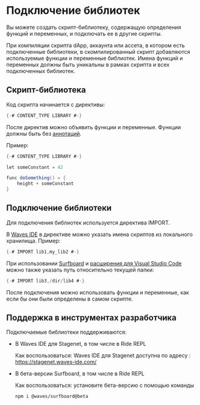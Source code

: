 # Подключение библиотек

Вы можете создать скрипт-библиотеку, содержащую определения функций и переменных, и подключать ее в другие скрипты.

При компиляции скрипта dApp, аккаунта или ассета, в котором есть подключенные библиотеки, в скомпилированный скрипт добавляются используемые функции и переменные библиотек. Имена функций и переменных должны быть уникальны в рамках скрипта и всех подключенных библиотек.

## Скрипт-библиотека

Код скрипта начинается с директивы:

```scala
{-# CONTENT_TYPE LIBRARY #-}
```

После директив можно объявить функции и переменные. Функции должны быть без [аннотаций](/ru/ride/functions/annotations).

Пример:

```scala
{-# CONTENT_TYPE LIBRARY #-}

let someConstant = 42

func doSomething() = {
    height + someConstant
}
```

## Подключение библиотеки

Для подключения библиотек используется директива IMPORT.

В [Waves IDE](/ru/building-apps/smart-contracts/tools/waves-ide) в директиве можно указать имена скриптов из локального хранилища. Пример:

```scala
{-# IMPORT lib1,my_lib2 #-}
```

При использовании [Surfboard](/ru/building-apps/smart-contracts/tools/surfboard) и [расширения для Visual Studio Code](/ru/building-apps/smart-contracts/tools/ride-vscode) можно также указать путь относительно текущей папки:

```scala
{-# IMPORT lib3,/dir/lib4 #-}
```

После подключения можно использовать функции и переменные, как если бы они были определены в самом скрипте.

## Поддержка в инструментах разработчика

Подключаемые библиотеки поддерживаются:

* В Waves IDE для Stagenet, в том числе в Ride REPL

   Как воспользоваться: Waves IDE для Stagenet доступна по адресу : <https://stagenet.waves-ide.com/>

* В бета-версии Surfboard, в том числе в Ride REPL

   Как воспользоваться: установите бета-версию с помощью команды

   ```bash
   npm i @waves/surfboard@beta
   ```
